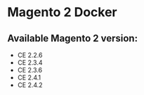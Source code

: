 # Magento 2 Docker
## Available Magento 2 version:
- CE 2.2.6
- CE 2.3.4
- CE 2.3.6
- CE 2.4.1
- CE 2.4.2